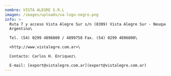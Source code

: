 ```yaml
---
nombre: VISTA ALEGRE S.R.L
imagen: /images/uploads/va-logo-negro.png
info: >-
  Ruta 7 y acceso Vista Alegre Sur s/n (8309) Vista Alegre Sur - Neuquén -
  Argentina\

  Tel. (54) 0299 4896800 / 4899758 Fax. (54) 0299 4896800\

  <http://www.vistalegre.com.ar>\

  Contacto: Carlos H. Enriquez\

  E-mail: [export@vistalegre.com.ar](export@vistalegre.com.ar)
---
```

